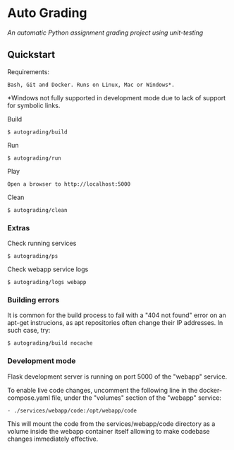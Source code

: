 # Auto Grading

_An automatic Python assignment grading project using unit-testing_




## Quickstart

Requirements:
    
    Bash, Git and Docker. Runs on Linux, Mac or Windows*.

*Windows not fully supported in development mode due to lack of support for symbolic links.


Build

    $ autograding/build

Run

	$ autograding/run

Play

    Open a browser to http://localhost:5000


Clean

	$ autograding/clean



### Extras

Check running services

    $ autograding/ps
    

Check webapp service logs

    $ autograding/logs webapp



### Building errors

It is common for the build process to fail with a "404 not found" error on an apt-get instrucions, as apt repositories often change their IP addresses. In such case, try:

    $ autograding/build nocache


### Development mode

Flask development server is running on port 5000 of the "webapp" service.

To enable live code changes, uncomment the following line in the docker-compose.yaml file, under the "volumes" section of the "webapp" service:

    - ./services/webapp/code:/opt/webapp/code
    
This will mount the code from the services/webapp/code directory as a volume inside the webapp container itself allowing to make codebase changes immediately effective.